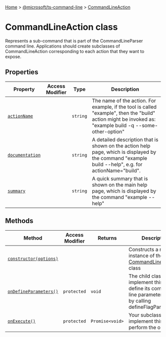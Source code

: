 [Home](./index) &gt; [@microsoft/ts-command-line](./ts-command-line.md) &gt; [CommandLineAction](./ts-command-line.commandlineaction.md)

# CommandLineAction class

Represents a sub-command that is part of the CommandLineParser command line. Applications should create subclasses of CommandLineAction corresponding to each action that they want to expose.

## Properties

|  Property | Access Modifier | Type | Description |
|  --- | --- | --- | --- |
|  [`actionName`](./ts-command-line.commandlineaction.actionname.md) |  | `string` | The name of the action. For example, if the tool is called "example", then the "build" action might be invoked as: "example build -q --some-other-option" |
|  [`documentation`](./ts-command-line.commandlineaction.documentation.md) |  | `string` | A detailed description that is shown on the action help page, which is displayed by the command "example build --help", e.g. for actionName="build". |
|  [`summary`](./ts-command-line.commandlineaction.summary.md) |  | `string` | A quick summary that is shown on the main help page, which is displayed by the command "example --help" |

## Methods

|  Method | Access Modifier | Returns | Description |
|  --- | --- | --- | --- |
|  [`constructor(options)`](./ts-command-line.commandlineaction.constructor.md) |  |  | Constructs a new instance of the [CommandLineAction](./ts-command-line.commandlineaction.md) class |
|  [`onDefineParameters()`](./ts-command-line.commandlineaction.ondefineparameters.md) | `protected` | `void` | The child class should implement this hook to define its command-line parameters, e.g. by calling defineFlagParameter(). |
|  [`onExecute()`](./ts-command-line.commandlineaction.onexecute.md) | `protected` | `Promise<void>` | Your subclass should implement this hook to perform the operation. |

